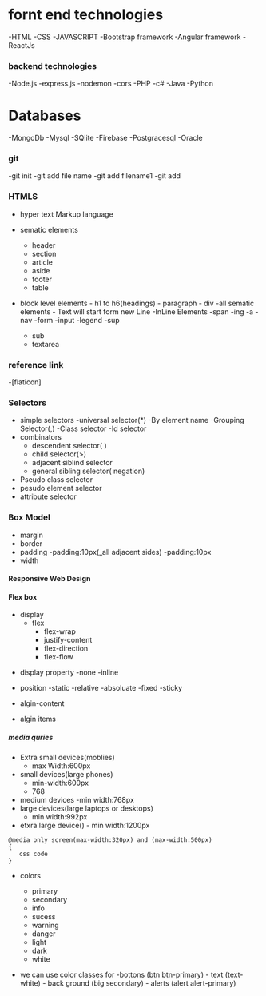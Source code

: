 # fornt end technologies
-HTML
-CSS
-JAVASCRIPT
-Bootstrap framework
-Angular framework
-ReactJs

### backend technologies


-Node.js
    -express.js
    -nodemon
    -cors
-PHP
-c#
-Java 
-Python

# Databases
-MongoDb
-Mysql
-SQlite
-Firebase
-Postgracesql
-Oracle


### git
-git init
-git add file name
-git add filename1 
-git add 

### HTMLS
 - hyper text  Markup language
 - sematic elements
      - header
      - section
      - article
      - aside
      - footer
      - table

 - block level elements
       - h1 to h6(headings)
       - paragraph
       - div
       -all sematic elements
       - Text will start form new Line
 -InLine Elements
     -span
     -ing
     -a
     -nav
     -form
     -input
     -legend
     -sup
     - sub
    - textarea
### reference link
 -[flaticon]
 ### Selectors

 + simple selectors
      -universal selector(*)
      -By element name
      -Grouping Selector(,)
      -Class selector
      -Id selector
+ combinators
   + descendent selector( )
   + child selector(>)
   + adjacent siblind selector
   + general sibling selector( negation)
+ Pseudo class selector
+ pesudo element selector
+ attribute selector

### Box Model
+ margin
+ border
+ padding
   -padding:10px(_all adjacent sides)
   -padding:10px 
+ width
#### Responsive Web Design
#### Flex box

   - display
      - flex
         - flex-wrap
         - justify-content
         - flex-direction
         - flex-flow


    
+ display property
    -none
    -inline

+ position
     -static
     -relative
     -absoluate
     -fixed
     -sticky
+ algin-content
+ algin items
##### media quries
- Extra small devices(moblies)
     - max Width:600px
- small devices(large phones)
     - min-width:600px
     - 768
- medium devices
      -min width:768px
- large devices(large laptops or desktops)
    - min width:992px
- etxra large device()
      - min width:1200px
```
@media only screen(max-width:320px) and (max-width:500px)
{
   css code
}
```
+ colors
  - primary
  - secondary
  - info
  - sucess
  - warning
  - danger
  - light
  - dark
  - white

+ we can use color classes for
      -bottons (btn btn-primary)
      - text (text-white)
      - back ground (big secondary)
      - alerts (alert alert-primary)
      
 
